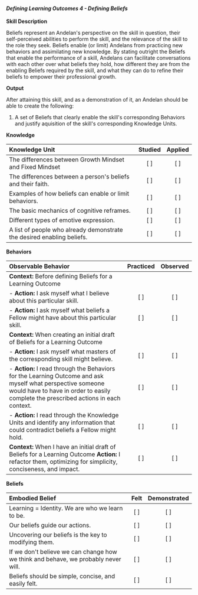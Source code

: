 #### _Defining Learning Outcomes 4 - Defining Beliefs_

**Skill Description**

Beliefs represent an Andelan's perspective on the skill in question, their self-perceived abilities to perform the skill, and the relevance of the skill to the role they seek. Beliefs enable (or limit) Andelans from practicing new behaviors and assimilating new knowledge. By stating outright the Beliefs that enable the performance of a skill, Andelans can facilitate conversations with each other over what beliefs they hold, how different they are from the enabling Beliefs required by the skill, and what they can do to refine their beliefs to empower their professional growth. 

**Output**

After attaining this skill, and as a demonstration of it, an Andelan should be able to create the following:

1. A set of Beliefs that clearly enable the skill's corresponding Behaviors and justify aquisition of the skill's corresponding Knowledge Units. 

**Knowledge**


| Knowledge Unit   |      Studied      | Applied |
|:-------------|:------------------:|:--------:|
| The differences between Growth Mindset and Fixed Mindset | [ ] | [ ]  |
| The differences between a person's beliefs and their faith. | [ ] | [ ]  |
| Examples of how beliefs can enable or limit behaviors.     | [ ] | [ ]  |
| The basic mechanics of cognitive reframes.    | [ ] | [ ]  |
| Different types of emotive expression.    | [ ] | [ ]  |
| A list of people who already demonstrate the desired enabling beliefs.    | [ ] | [ ]  |


**Behaviors**

| Observable Behavior   |      Practiced      | Observed |
|:-------------|:------------------:|:--------:|
| **Context:** Before defining Beliefs for a Learning Outcome |  |     |
| - **Action:** I ask myself what I believe about this particular skill. | [ ] |    [ ] |
| - **Action:** I ask myself what beliefs a Fellow might have about this particular skill. | [ ] |    [ ] |
| **Context:** When creating an initial draft of Beliefs for a Learning Outcome |  |     |
| - **Action:** I ask myself what masters of the corresponding skill might believe. | [ ] |    [ ] |
| - **Action:** I read through the Behaviors for the Learning Outcome and ask myself what perspective someone would have to have in order to easily complete the prescribed actions in each context. | [ ] |    [ ] |
| - **Action:** I read through the Knowledge Units and identify any information that could contradict beliefs a Fellow might hold. | [ ] |    [ ] |
| **Context:** When I have an initial draft of Beliefs for a Learning Outcome  **Action:** I refactor them, optimizing for simplicity, conciseness, and impact. | [ ] |    [ ] |


**Beliefs**


| Embodied Belief   |      Felt      | Demonstrated |
|:-------------|:------------------:|:--------:|
| Learning = Identity. We are who we learn to be. | [ ] | [ ]  |
| Our beliefs guide our actions.  | [ ] | [ ]  |
| Uncovering our beliefs is the key to modifying them.  | [ ] | [ ]  |
| If we don't believe we can change how we think and behave, we probably never will.  | [ ] | [ ]  |
| Beliefs should be simple, concise, and easily felt.  | [ ] | [ ]  |



